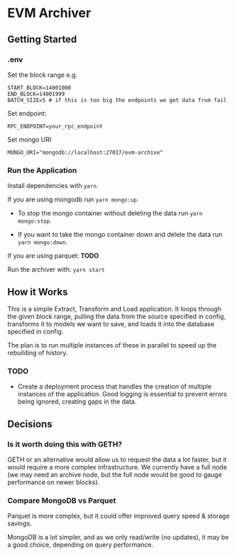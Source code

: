 # EVM Archiver

## Getting Started

### .env

Set the block range e.g.

```
START_BLOCK=14001000
END_BLOCK=14001999
BATCH_SIZE=5 # if this is too big the endpoints we get data from fail
```

Set endpoint:

```
RPC_ENDPOINT=your_rpc_endpoint
```

Set mongo URI

```
MONGO_URI="mongodb://localhost:27017/evm-archive"
```

### Run the Application

Install dependencies with `yarn`.

If you are using mongodb run `yarn mongo:up`.

- To stop the mongo container without deleting the data run `yarn mongo:stop`.

- If you want to take the mongo container down and delete the data run `yarn mongo:down`.

If you are using parquet: **TODO**

Run the archiver with: `yarn start`

## How it Works

This is a simple Extract, Transform and Load application. It loops through the given block range, pulling the data from the source specified in config, transforms it to models we want to save, and loads it into the database specified in config.

The plan is to run multiple instances of these in parallel to speed up the rebuilding of history.

### TODO

- Create a deployment process that handles the creation of multiple instances of the application. Good logging is essential to prevent errors being ignored, creating gaps in the data.

## Decisions

### Is it worth doing this with GETH?

GETH or an alternative would allow us to request the data a lot faster, but it would require a more complex infrastructure. We currently have a full node (we may need an archive node, but the full node would be good to gauge performance on newer blocks).

### Compare MongoDB vs Parquet

Parquet is more complex, but it could offer improved query speed & storage savings.

MongoDB is a lot simpler, and as we only read/write (no updates), it may be a good choice, depending on query performance.
